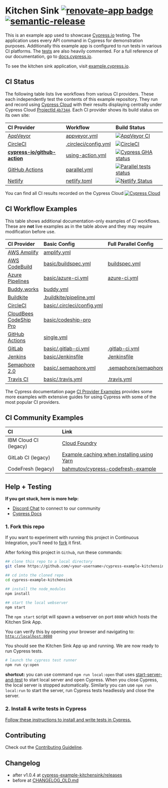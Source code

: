 # Kitchen Sink [![renovate-app badge][renovate-badge]][renovate-app] [![semantic-release][semantic-image] ][semantic-url]

This is an example app used to showcase [Cypress.io](https://www.cypress.io/) testing. The application uses every API command in Cypress for demonstration purposes. Additionally this example app is configured to run tests in various CI platforms. The [tests](https://github.com/cypress-io/cypress-example-kitchensink/tree/master/cypress/e2e) are also heavily commented. For a full reference of our documentation, go to [docs.cypress.io](https://docs.cypress.io/).

To see the kitchen sink application, visit [example.cypress.io](https://example.cypress.io/).

[renovate-badge]: https://img.shields.io/badge/renovate-app-blue.svg
[renovate-app]: https://renovateapp.com/
[semantic-image]: https://img.shields.io/badge/%20%20%F0%9F%93%A6%F0%9F%9A%80-semantic--release-e10079.svg
[semantic-url]: https://github.com/semantic-release/semantic-release

## CI Status

The following table lists live workflows from various CI providers. These each independently test the contents of this example repository. They run and record using [Cypress Cloud](https://on.cypress.io/guides/cloud/introduction) with their results displaying centrally under Cypress Cloud [ProjectId `4b7344`](https://cloud.cypress.io/#/projects/4b7344/runs). Each CI provider shows its build status on its own site:

CI Provider |  Workflow | Build Status |
:--- | :--- | :--- |
[AppVeyor][AppVeyor docs] | [appveyor.yml][AppVeyor workflow] | [![AppVeyor CI][AppVeyor badge]][AppVeyor log] |
[CircleCI][CircleCi docs] |  [.circleci/config.yml][CircleCI workflow] | [![CircleCI][CircleCI badge]][CircleCI log] |
[**cypress-io/github-action**][Cy GitHub Actions docs] | [using-action.yml][Cy GitHub Actions workflow] | [![Cypress GHA status][Cy GitHub Actions badge]][Cy GitHub Actions log]
[GitHub Actions][GitHub Actions docs] | [parallel.yml][GitHub Actions workflow] | [![Parallel tests status][GitHub Actions badge]][GitHub Actions log]
[Netlify][Netlify docs]  | [netlify.toml][Netlify workflow] | [![Netlify Status][Netlify badge]][Netlify log]

<!-- CI provider links -->
[AppVeyor docs]:            https://www.appveyor.com/docs/
[AppVeyor badge]:           https://ci.appveyor.com/api/projects/status/bo4x59pha1eb18de/branch/master?svg=true
[AppVeyor log]:             https://ci.appveyor.com/project/cypress-io/cypress-example-kitchensink
[AppVeyor workflow]:        appveyor.yml

[CircleCI docs]:            https://circleci.com/docs/
[CircleCI badge]:           https://circleci.com/gh/cypress-io/cypress-example-kitchensink/tree/master.svg?style=shield
[CircleCI log]:             https://circleci.com/gh/cypress-io/cypress-example-kitchensink/tree/master
[CircleCI workflow]:        .circleci/config.yml

[Cy GitHub Actions docs]:   https://github.com/cypress-io/github-action#readme
[Cy GitHub Actions badge]:  https://github.com/cypress-io/cypress-example-kitchensink/actions/workflows/using-action.yml/badge.svg
[Cy GitHub Actions log]:    https://github.com/cypress-io/cypress-example-kitchensink/actions/workflows/using-action.yml?query=branch%3Amaster
[Cy GitHub Actions workflow]:  .github/workflows/using-action.yml

[GitHub Actions docs]:      https://docs.github.com/en/actions
[GitHub Actions badge]:     https://github.com/cypress-io/cypress-example-kitchensink/actions/workflows/parallel.yml/badge.svg
[GitHub Actions log]:       https://github.com/cypress-io/cypress-example-kitchensink/actions/workflows/parallel.yml?query=branch%3Amaster
[GitHub Actions workflow]:  .github/workflows/parallel.yml

[Netlify docs]:             https://docs.netlify.com/
[Netlify badge]:            https://api.netlify.com/api/v1/badges/016bd76b-ebfd-4071-94d9-8668afbb56f7/deploy-status?branch=master
[Netlify log]:              https://app.netlify.com/sites/cypress-example-kitchensink/deploys
[Netlify workflow]:         netlify.toml

You can find all CI results recorded on the Cypress Cloud
[![Cypress Cloud](https://img.shields.io/endpoint?url=https://cloud.cypress.io/badge/simple/4b7344/master&style=flat&logo=cypress)](https://cloud.cypress.io/projects/4b7344/runs)
## CI Workflow Examples

This table shows additional documentation-only examples of CI workflows. These are **not** live examples as in the table above and they may require modification before use.

CI Provider |  Basic Config | Full Parallel Config
:--- |  :--- | :---
[AWS Amplify][AWS Amplify docs] | [amplify.yml](amplify.yml) |
[AWS CodeBuild][AWS CodeBuild docs] | [basic/buildspec.yml](./basic/buildspec.yml) | [buildspec.yml](buildspec.yml)
[Azure Pipelines][Azure Pipelines docs] | [basic/azure-ci.yml](basic/azure-ci.yml) | [azure-ci.yml](azure-ci.yml)
[Buddy.works][Buddy.works docs] | [buddy.yml](buddy.yml)
[Buildkite][Buildkite docs] | [.buildkite/pipeline.yml](.buildkite/pipeline.yml)
[CircleCI][CircleCi docs]  | [basic/.circleci/config.yml](basic/.circleci/config.yml)
[CloudBees CodeShip Pro][CloudBees CodeShip Pro docs] | [basic/codeship-pro](basic/codeship-pro)
[GitHub Actions][GitHub Actions docs] |  [single.yml](.github/workflows/single.yml)
[GitLab][GitLab docs] | [basic/.gitlab-ci.yml](basic/.gitlab-ci.yml) | [.gitlab-ci.yml](.gitlab-ci.yml)
[Jenkins][Jenkins docs] | [basic/Jenkinsfile](basic/Jenkinsfile) | [Jenkinsfile](Jenkinsfile)
[Semaphore 2.0][Semaphore 2.0 docs] | [basic/.semaphore.yml](basic/.semaphore.yml) | [.semaphore/semaphore.yml](.semaphore/semaphore.yml)
[Travis CI][Travis CI docs] | [basic/.travis.yml](basic/.travis.yml) | [.travis.yml](.travis.yml)

<!-- CI provider doc links -->
[AWS Amplify docs]:             https://docs.amplify.aws/
[AWS CodeBuild docs]:           https://docs.aws.amazon.com/codebuild/
[Azure Pipelines docs]:         https://learn.microsoft.com/en-us/azure/devops/pipelines/
[Buddy.works docs]:             https://buddy.works/docs
[Buildkite docs]:               https://buildkite.com/docs
[CloudBees CodeShip Pro docs]:  https://docs.cloudbees.com/docs/cloudbees-codeship/
[GitLab docs]:                  https://docs.gitlab.com/ee/ci/yaml/
[Jenkins docs]:                 https://www.jenkins.io/doc/
[Semaphore 2.0 docs]:           https://docs.semaphoreci.com/
[Travis CI docs]:               https://docs.travis-ci.com/

The Cypress documentation page [CI Provider Examples](https://docs.cypress.io/guides/continuous-integration/ci-provider-examples) provides some more examples with extensive guides for using Cypress with some of the most popular CI providers.

## CI Community Examples

CI | Link
:--- | :--- |
IBM Cloud CI (legacy) | [Cloud Foundry](https://github.com/iamgollum/cypress-example-kitchensink/tree/281-ibm-cloud-pipeline)
GitLab CI (legacy) | [Example caching when installing using Yarn](https://gitlab.com/bahmutov/cypress-yarn-gitlab-ci-example)
CodeFresh (legacy) | [bahmutov/cypress-codefresh-example](https://github.com/bahmutov/cypress-codefresh-example)

## Help + Testing

**If you get stuck, here is more help:**

* [Discord Chat](https://on.cypress.io/discord) to connect to our community
* [Cypress Docs](https://on.cypress.io)

### 1. Fork this repo

If you want to experiment with running this project in Continuous Integration, you'll need to [fork](https://github.com/cypress-io/cypress-example-kitchensink#fork-destination-box) it first.

After forking this project in `Github`, run these commands:

```bash
## clone this repo to a local directory
git clone https://github.com/<your-username>/cypress-example-kitchensink.git

## cd into the cloned repo
cd cypress-example-kitchensink

## install the node_modules
npm install

## start the local webserver
npm start
```

The `npm start` script will spawn a webserver on port `8080` which hosts the Kitchen Sink App.

You can verify this by opening your browser and navigating to: [`http://localhost:8080`](http://localhost:8080)

You should see the Kitchen Sink App up and running. We are now ready to run Cypress tests.

```bash
# launch the cypress test runner
npm run cy:open
```

**shortcut:** you can use command `npm run local:open` that uses [start-server-and-test](https://github.com/bahmutov/start-server-and-test) to start local server and open Cypress. When you close Cypress, the local server is stopped automatically. Similarly you can use `npm run local:run` to start the server, run Cypress tests headlessly and close the server.

### 2. Install & write tests in Cypress

[Follow these instructions to install and write tests in Cypress.](https://on.cypress.io/installing-cypress)

## Contributing

Check out the [Contributing Guideline](/CONTRIBUTING.md).

## Changelog

- after v1.0.4 at [cypress-example-kitchensink/releases](https://github.com/cypress-io/cypress-example-kitchensink/releases)
- before at [CHANGELOG_OLD.md](CHANGELOG_OLD.md)
